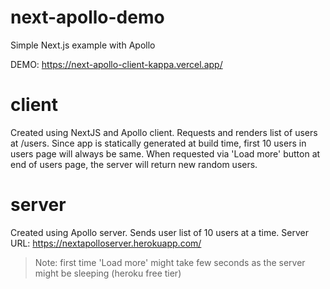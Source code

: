# next-apollo-demo
Simple Next.js example with Apollo

DEMO:  https://next-apollo-client-kappa.vercel.app/

# client
Created using NextJS and Apollo client. Requests and renders list of users at /users. Since app is statically generated at build time, first 10 users in users page will always be same. When requested via 'Load more' button at end of users page, the server will return new random users.

# server
Created using Apollo server. Sends user list of 10 users at a time. Server URL: https://nextapolloserver.herokuapp.com/

> Note: first time 'Load more' might take few seconds as the server might be sleeping (heroku free tier)
